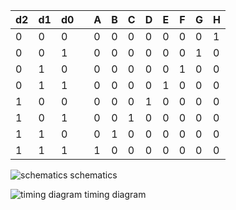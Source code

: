 | d2 | d1 | d0 || A | B | C | D | E | F | G | H |
| --- | --- | --- | --- | --- | --- | --- | --- | --- | --- | --- | --- | 
| 0 | 0 | 0 | | 0 | 0 | 0 | 0 | 0 | 0 | 0 | 1 | 
| 0 | 0 | 1 | | 0 | 0 | 0 | 0 | 0 | 0 | 1 | 0 | 
| 0 | 1 | 0 | | 0 | 0 | 0 | 0 | 0 | 1 | 0 | 0 | 
| 0 | 1 | 1 | | 0 | 0 | 0 | 0 | 1 | 0 | 0 | 0 | 
| 1 | 0 | 0 | | 0 | 0 | 0 | 1 | 0 | 0 | 0 | 0 | 
| 1 | 0 | 1 | | 0 | 0 | 1 | 0 | 0 | 0 | 0 | 0 | 
| 1 | 1 | 0 | | 0 | 1 | 0 | 0 | 0 | 0 | 0 | 0 | 
| 1 | 1 | 1 | | 1 | 0 | 0 | 0 | 0 | 0 | 0 | 0 | 

![schematics](https://user-images.githubusercontent.com/96820094/221635264-63016b57-fa43-4212-8306-0ff7dd81b67f.png)
schematics

![timing diagram](https://user-images.githubusercontent.com/96820094/221635285-7c232112-eb05-498a-8629-b40a0cd49c02.png)
timing diagram
